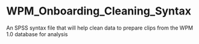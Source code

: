 # WPM_Onboarding_Cleaning_Syntax
An SPSS syntax file that will help clean data to prepare clips from the WPM 1.0 database for analysis
